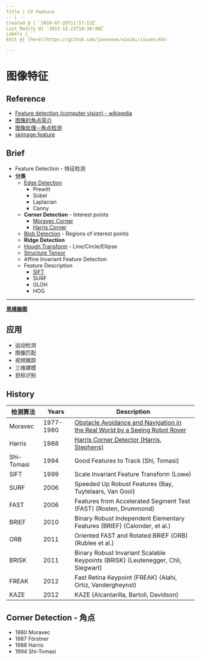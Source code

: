 ```yaml
---
Title | CV Feature
-- | --
Created @ | `2019-07-20T11:57:13Z`
Last Modify @| `2022-12-23T14:38:40Z`
Labels | ``
Edit @| [here](https://github.com/junxnone/aiwiki/issues/64)

---
```

# 图像特征

## Reference
- [Feature detection (computer vision) - wikipedia](https://en.wikipedia.org/wiki/Feature_detection_(computer_vision))
- [图像的角点简介](https://www.cnblogs.com/Peit/p/6681365.html)
- [图像处理--角点检测](https://blog.csdn.net/samkieth/article/details/49590995)
- [skimage.feature](https://scikit-image.org/docs/dev/api/skimage.feature.html)

## Brief

-  Feature Detection - 特征检测
- **分类** 
  - [Edge Detection](/Feature_Detection_Edge_Operator)
    - Prewitt
    - Sobel
    - Laplacian
    - Canny
  - **Corner Detection** - Interest points
    - [Moravec Corner](/Feature_Detection_Moravec_Corner)
    - [Harris Corner](/Feature_Detection_Harris_Corner)
  - [Blob Detection](/Feature_Detection_Blob_Detection) - Regions of interest points
  - **Ridge Detection**
  - [Hough Transform](Feature_Detection_Hough_Transform) - Line/Circle/Ellipse
  - [Structure Tensor](Feature_Detection_Structure_Tensor)
  - Affine Invariant Feature Detection
  - Feature Description
    - [SIFT](Feature_Detection_SIFT)
    - SURF
    - GLOH
    - HOG

---
[**思维脑图**](https://naotu.baidu.com/file/2c983b6342a35dd438241585414495e1)


## 应用

- 运动检测
- 图像匹配
- 视频跟踪
- 三维建模
- 目标识别


## History

检测算法 | Years |Description
-- | -- | --
Moravec | 1977-1980 | [Obstacle Avoidance and Navigation in the Real World by a Seeing Robot Rover](https://www.ri.cmu.edu/pub_files/pub4/moravec_hans_1980_1/moravec_hans_1980_1.pdf)
Harris |  1988 | [Harris Corner Detector (Harris, Stephens)](https://web.stanford.edu/class/cs231m/references/harris-stephens.pdf)
Shi-Tomasi | 1994 | Good Features to Track (Shi, Tomasi)
SIFT | 1999 | Scale Invariant Feature Transform (Lowe)
SURF | 2006 | Speeded Up Robust Features (Bay, Tuytelaars, Van Gool) 
FAST | 2006 | Features from Accelerated Segment Test (FAST) (Rosten, Drummond)
BRIEF | 2010 | Binary Robust Independent Elementary Features (BRIEF) (Calonder, et al.)
ORB | 2011 | Oriented FAST and Rotated BRIEF (ORB) (Rublee et al.)
BRISK | 2011 | Binary Robust Invariant Scalable Keypoints (BRISK) (Leutenegger, Chli, Siegwart)
FREAK | 2012 | Fast Retina Keypoint (FREAK) (Alahi, Ortiz, Vandergheynst)
KAZE | 2012 | KAZE (Alcantarilla, Bartoli, Davidson)

## Corner Detection - 角点

- 1980 Moravec 
- 1987 Förstner
- 1988 Harris
- 1994 Shi-Tomasi


